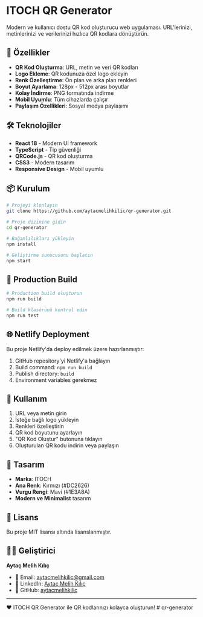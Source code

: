 # ITOCH QR Generator

Modern ve kullanıcı dostu QR kod oluşturucu web uygulaması. URL'lerinizi, metinlerinizi ve verilerinizi hızlıca QR kodlara dönüştürün.

## 🚀 Özellikler

- **QR Kod Oluşturma**: URL, metin ve veri QR kodları
- **Logo Ekleme**: QR kodunuza özel logo ekleyin
- **Renk Özelleştirme**: Ön plan ve arka plan renkleri
- **Boyut Ayarlama**: 128px - 512px arası boyutlar
- **Kolay İndirme**: PNG formatında indirme
- **Mobil Uyumlu**: Tüm cihazlarda çalışır
- **Paylaşım Özellikleri**: Sosyal medya paylaşımı

## 🛠️ Teknolojiler

- **React 18** - Modern UI framework
- **TypeScript** - Tip güvenliği
- **QRCode.js** - QR kod oluşturma
- **CSS3** - Modern tasarım
- **Responsive Design** - Mobil uyumlu

## 📦 Kurulum

```bash
# Projeyi klonlayın
git clone https://github.com/aytacmelihkilic/qr-generator.git

# Proje dizinine gidin
cd qr-generator

# Bağımlılıkları yükleyin
npm install

# Geliştirme sunucusunu başlatın
npm start
```

## 🚀 Production Build

```bash
# Production build oluşturun
npm run build

# Build klasörünü kontrol edin
npm run test
```

## 🌐 Netlify Deployment

Bu proje Netlify'da deploy edilmek üzere hazırlanmıştır:

1. GitHub repository'yi Netlify'a bağlayın
2. Build command: `npm run build`
3. Publish directory: `build`
4. Environment variables gerekmez

## 📱 Kullanım

1. URL veya metin girin
2. İsteğe bağlı logo yükleyin
3. Renkleri özelleştirin
4. QR kod boyutunu ayarlayın
5. "QR Kod Oluştur" butonuna tıklayın
6. Oluşturulan QR kodu indirin veya paylaşın

## 🎨 Tasarım

- **Marka**: ITOCH
- **Ana Renk**: Kırmızı (#DC2626)
- **Vurgu Rengi**: Mavi (#1E3A8A)
- **Modern ve Minimalist** tasarım

## 📄 Lisans

Bu proje MIT lisansı altında lisanslanmıştır.

## 👨‍💻 Geliştirici

**Aytaç Melih Kılıç**
- 📧 Email: aytacmelihkilic@gmail.com
- 💼 LinkedIn: [Aytaç Melih Kılıç](https://www.linkedin.com/in/aytacmelihkilic/)
- 🐙 GitHub: [aytacmelihkilic](https://github.com/aytacmelihkilic)

---

❤️ ITOCH QR Generator ile QR kodlarınızı kolayca oluşturun!
#   q r - g e n e r a t o r  
 